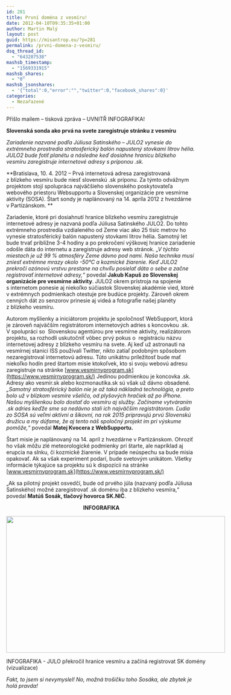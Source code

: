 ```yaml
---
id: 281
title: První doména z vesmíru!
date: 2012-04-10T09:35:35+01:00
author: Martin Malý
layout: post
guid: https://misantrop.eu/?p=281
permalink: /prvni-domena-z-vesmiru/
dsq_thread_id:
  - "643207538"
mashsb_timestamp:
  - "1569331915"
mashsb_shares:
  - "0"
mashsb_jsonshares:
  - '{"total":0,"error":"","twitter":0,"facebook_shares":0}'
categories:
  - Nezařazené
---
```

Přišlo mailem &#8211; tisková zpráva &#8211; UVNITŘ INFOGRAFIKA!

<!--more-->

**Slovenská sonda ako prvá na svete zaregistruje stránku z vesmíru** 

_Zariadenie nazvané podľa Júliusa Satinského &#8211; JULO2 vynesie do extrémneho prostredia stratosferický balón napustený stovkami litrov hélia. JULO2 bude fotiť planétu a následne keď dosiahne hranicu blízkeho vesmíru zaregistruje internetové adresy s príponou .sk._

**Bratislava, 10. 4. 2012 – Prvá internetová adresa zaregistrovaná z blízkeho vesmíru bude niesť slovenskú .sk príponu. Za týmto odvážnym projektom stojí spolupráca najväčšieho slovenského poskytovateľa webového priestoru Websupportu a Slovenskej organizácie pre vesmírne aktivity (SOSA). Štart sondy je naplánovaný na 14. apríla 2012 z hvezdárne v Partizánskom. ** 

Zariadenie, ktoré pri dosiahnutí hranice blízkeho vesmíru zaregistruje internetové adresy je nazvaná podľa Júliusa Satinského JULO2. Do tohto extrémneho prostredia vzdialeného od Zeme viac ako 25 tisíc metrov ho vynesie stratosférický balón napustený stovkami litrov hélia. Samotný let bude trvať približne 3-4 hodiny a po prekročení výškovej hranice zariadenie odošle dáta do internetu a zaregistruje adresy web stránok. _&#8222;V týchto miestach je už 99 % atmosféry Zeme dávno pod nami. Naša technika musí zniesť extrémne mrazy okolo -50°C a kozmické žiarenie. Keď JULO2 prekročí ozónovú vrstvu prestane na chvíľu posielať dáta o sebe a začne registrovať internetové adresy,&#8220;_ povedal **Jakub Kapuš zo Slovenskej organizácie pre vesmírne aktivity**. JULO2 okrem prístroja na spojenie s internetom ponesie aj niekoľko súčiastok Slovenskej akadémie vied, ktoré v extrémnych podmienkach otestuje pre budúce projekty. Zároveň okrem cenných dát zo senzorov prinesie aj videá a fotografie našej planéty z blízkeho vesmíru.

Autorom myšlienky a iniciátorom projektu je spoločnosť WebSupport, ktorá je zároveň najväčším registrátorom internetových adries s koncovkou .sk. V spolupráci so  Slovenskou agentúrou pre vesmírne aktivity, realizátorom projektu, sa rozhodli uskutočniť vôbec prvý pokus o  registráciu názvu internetovej adresy z blízkeho vesmíru na svete. Aj keď už astronauti na vesmírnej stanici ISS používali Twitter, nikto zatiaľ podobným spôsobom nezaregistroval internetovú adresu. Túto unikátnu príležitosť bude mať niekoľko hodín pred štartom misie ktokoľvek, kto si svoju webovú adresu zaregistruje na stránke [www.vesmirnyprogram.sk](https://www.vesmirnyprogram.sk/) Jedinou podmienkou je koncovka .sk. Adresy ako vesmir.sk alebo kozmonautika.sk sú však už dávno obsadené. _&#8222;Samotný stratosférický balón nie je až taká nákladná technológia, a preto bolo už v blízkom vesmíre všeličo, od plyšových hračiek až po iPhone. Našou myšlienkou bolo dostať do vesmíru aj služby. Začíname vytváraním .sk adries keďže sme sa nedávno stali ich najväčším registrátorom. Ľudia zo SOSA sú veľmi aktívni a šikovní, na rok 2015 pripravujú prvú Slovenskú družicu a my dúfame, že aj tento náš spoločný projekt im pri výskume pomôže,&#8220;_ povedal **Matej Kvocera z WebSupportu.**

Štart misie je naplánovaný na 14. apríl z hvezdárne v Partizánskom. Ohroziť ho však môžu zlé meteorologické podmienky pri štarte, ale napríklad aj erupcia na slnku, či kozmické žiarenie. V prípade neúspechu sa bude misia opakovať. Ak sa však experiment podarí, bude svetovým unikátom. Všetky informácie týkajúce sa projektu sú k dispozícii na stránke [www.vesmirnyprogram.sk](https://www.vesmirnyprogram.sk/)

&#8222;Ak sa pilotný projekt osvedčí, bude od prvého júla (nazvaný podľa Júliusa Satinského) možné zaregistrovať .sk doménu iba z blízkeho vesmíra,&#8220; povedal **Matúš Sosák, tlačový hovorca SK.NIČ**.

<p style="text-align: center;">
  <strong>INFOGRAFIKA</strong>
</p>

<div id="attachment_282" style="width: 590px" class="wp-caption aligncenter">
  <a href="https://misantrop.eu/prvni-domena-z-vesmiru/julo/" rel="attachment wp-att-282"><img aria-describedby="caption-attachment-282" class="size-full wp-image-282 " title="INFOGRAFIKA" src="https://misantrop.eu/wp-content/uploads/2012/04/julo.jpg" alt="" width="580" height="362" srcset="https://misantrop.eu/wp-content/uploads/2012/04/julo.jpg 580w, https://misantrop.eu/wp-content/uploads/2012/04/julo-200x124.jpg 200w, https://misantrop.eu/wp-content/uploads/2012/04/julo-500x312.jpg 500w" sizes="(max-width: 580px) 100vw, 580px" /></a>
  
  <p id="caption-attachment-282" class="wp-caption-text">
    INFOGRAFIKA - JULO překročil hranice vesmíru a začíná registrovat SK domény (vizualizace)
  </p>
</div>

_Fakt, to jsem si nevymyslel! No, možná trošičku toho Sosáka, ale zbytek je holá pravda!_